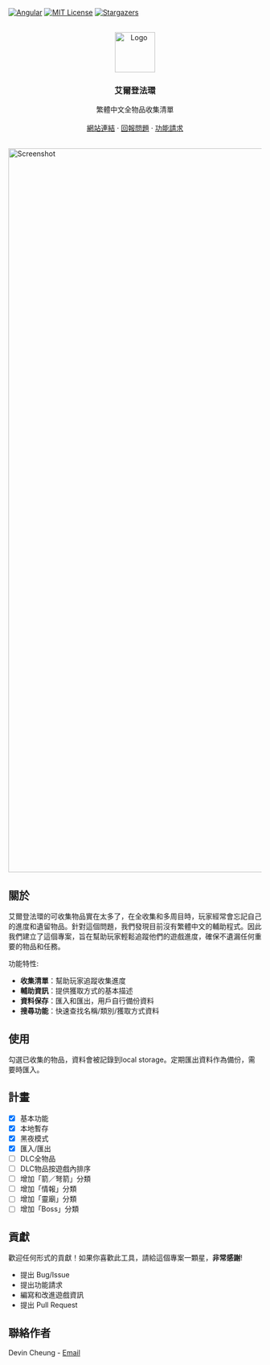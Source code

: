 [![Angular][Angular.io]][Angular-url]
[![MIT License][license-shield]][license-url]
[![Stargazers][stars-shield]][stars-url]

<!-- PROJECT LOGO -->
<br />
<div align="center">
  <a href="https://github.com/othneildrew/Best-README-Template">
    <img src="public/favicon.ico" alt="Logo" width="80" height="80">
  </a>
  <h3 align="center">艾爾登法環</h3>
  <p align="center">
    繁體中文全物品收集清單 
    <br />
    <br />
    <a href="https://eldenring.devinsc.com" target="_blank">網站連結</a>
    ·
    <a href="https://github.com/devinscheung/elden-ring-checklist/issues/new?labels=bug&template=bug-report---.md">回報問題</a>
    ·
    <a href="https://github.com/devinscheung/elden-ring-checklist/issues/new?labels=enhancement&template=feature-request---.md">功能請求</a>
    <br />
    <br />
  </p>
</div>
<p></p>
<img width="1440" alt="Screenshot" src="https://github.com/user-attachments/assets/2604715f-7ad0-4a73-95c1-1cc7a43cbe7c">

<!-- ABOUT THE PROJECT -->
## 關於

<p>艾爾登法環的可收集物品實在太多了，在全收集和多周目時，玩家經常會忘記自己的進度和遺留物品。針對這個問題，我們發現目前沒有繁體中文的輔助程式。因此我們建立了這個專案，旨在幫助玩家輕鬆追蹤他們的遊戲進度，確保不遺漏任何重要的物品和任務。</p>


功能特性:
- **收集清單**：幫助玩家追蹤收集進度
- **輔助資訊**：提供獲取方式的基本描述
- **資料保存**：匯入和匯出，用戶自行備份資料
- **搜尋功能**：快速查找名稱/類別/獲取方式資料


<!-- USAGE EXAMPLES -->
## 使用

勾選已收集的物品，資料會被記錄到local storage。定期匯出資料作為備份，需要時匯入。


<!-- ROADMAP -->
## 計畫

- [x] 基本功能
- [x] 本地暫存
- [x] 黑夜模式
- [x] 匯入/匯出
- [ ] DLC全物品
- [ ] DLC物品按遊戲內排序
- [ ] 增加「箭／弩箭」分類
- [ ] 增加「情報」分類
- [ ] 增加「靈廟」分類
- [ ] 增加「Boss」分類

<!-- CONTRIBUTING -->
## 貢獻

歡迎任何形式的貢獻！如果你喜歡此工具，請給這個專案一顆星，**非常感謝**!

* 提出 Bug/Issue 
* 提出功能請求
* 編寫和改進遊戲資訊
* 提出 Pull Request

<!-- CONTACT -->
## 聯絡作者

Devin Cheung - [Email](mailto:quail-gosling-0e@icloud.com)

<!-- MARKDOWN LINKS & IMAGES -->
<!-- https://www.markdownguide.org/basic-syntax/#reference-style-links -->
[contributors-shield]: https://img.shields.io/github/contributors/devinscheung/elden-ring-checklist.svg?style=for-the-badge
[contributors-url]: https://github.com/devinscheung/elden-ring-checklist/graphs/contributors
[stars-shield]: https://img.shields.io/github/stars/devinscheung/elden-ring-checklist.svg?style=for-the-badge
[stars-url]: https://github.com/devinscheung/elden-ring-checklist/stargazers
[license-shield]: https://img.shields.io/github/license/devinscheung/elden-ring-checklist.svg?style=for-the-badge
[license-url]: https://github.com/devinscheung/elden-ring-checklist/blob/main/LICENSE
[Angular.io]: https://img.shields.io/badge/Angular-DD0031?style=for-the-badge&logo=angular&logoColor=white
[Angular-url]: https://angular.dev/
